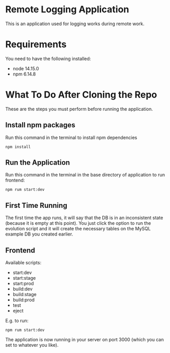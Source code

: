 Remote Logging Application
=====================================

This is an application used for logging works during remote work.

Requirements
============
You need to have the following installed:
* node 14.15.0
* npm 6.14.8

What To Do After Cloning the Repo
=================================

These are the steps you must perform before running the application.

Install npm packages
--------------------
Run this command in the terminal to install npm dependencies

    npm install

Run the Application
-------------------


Run this command in the terminal in the base directory of application to run frontend:

    npm rum start:dev

First Time Running
------------------

The first time the app runs, it will say that the DB is in an inconsistent state (because it is empty at this point). You just click the option to run the evolution script and it will create the necessary tables on the MySQL example DB you created earlier.

Frontend
-------------
Available scripts:
* start:dev
* start:stage
* start:prod
* build:dev
* build:stage
* build:prod
* test
* eject

E.g. to run:

    npm rum start:dev

The application is now running in your server on port 3000 (which you can set to whatever you like).

